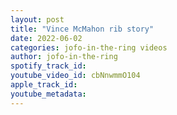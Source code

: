 ```yaml
---
layout: post
title: "Vince McMahon rib story"
date: 2022-06-02
categories: jofo-in-the-ring videos
author: jofo-in-the-ring
spotify_track_id: 
youtube_video_id: cbNnwmmO104
apple_track_id: 
youtube_metadata: 
---
```

